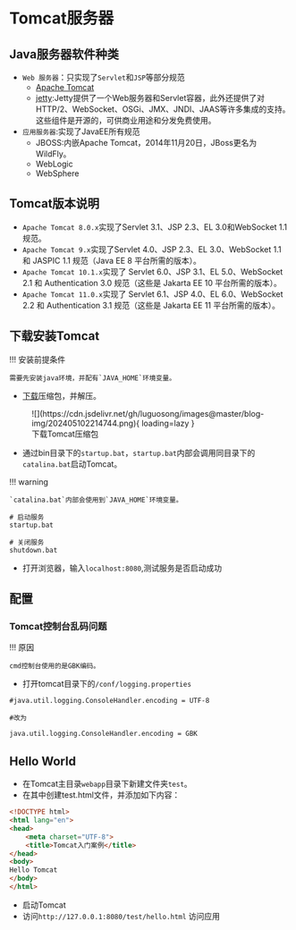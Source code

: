 # Tomcat服务器

## Java服务器软件种类

- `Web 服务器`：只实现了`Servlet`和`JSP`等部分规范
    - [Apache Tomcat](https://tomcat.apache.org/)
    - [jetty](https://eclipse.dev/jetty/):Jetty提供了一个Web服务器和Servlet容器，此外还提供了对HTTP/2、WebSocket、OSGi、JMX、JNDI、JAAS等许多集成的支持。这些组件是开源的，可供商业用途和分发免费使用。
- `应用服务器`:实现了JavaEE所有规范
    - JBOSS:内嵌Apache Tomcat，2014年11月20日，JBoss更名为WildFly。
    - WebLogic
    - WebSphere

## Tomcat版本说明

- `Apache Tomcat 8.0.x`实现了Servlet 3.1、JSP 2.3、EL 3.0和WebSocket 1.1规范。
- `Apache Tomcat 9.x`实现了Servlet 4.0、JSP 2.3、EL 3.0、WebSocket 1.1 和 JASPIC 1.1 规范（Java EE 8 平台所需的版本）。
- `Apache Tomcat 10.1.x`实现了 Servlet 6.0、JSP 3.1、EL 5.0、WebSocket 2.1 和 Authentication 3.0 规范（这些是 Jakarta EE 10 平台所需的版本）。
- `Apache Tomcat 11.0.x`实现了 Servlet 6.1、JSP 4.0、EL 6.0、WebSocket 2.2 和 Authentication 3.1 规范（这些是 Jakarta EE 11 平台所需的版本）。

## 下载安装Tomcat

!!! 安装前提条件

    需要先安装java环境，并配有`JAVA_HOME`环境变量。

- [下载](https://tomcat.apache.org/download-80.cgi)压缩包，并解压。

<figure markdown="span">
  ![](https://cdn.jsdelivr.net/gh/luguosong/images@master/blog-img/202405102214744.png){ loading=lazy }
  <figcaption>下载Tomcat压缩包</figcaption>
</figure>

- 通过bin目录下的`startup.bat`，`startup.bat`内部会调用同目录下的`catalina.bat`启动Tomcat。

!!! warning

    `catalina.bat`内部会使用到`JAVA_HOME`环境变量。

```shell
# 启动服务
startup.bat

# 关闭服务
shutdown.bat
```

- 打开浏览器，输入`localhost:8080`,测试服务是否启动成功

## 配置

### Tomcat控制台乱码问题

!!! 原因

    cmd控制台使用的是GBK编码。

- 打开tomcat目录下的`/conf/logging.properties`

```properties
#java.util.logging.ConsoleHandler.encoding = UTF-8

#改为

java.util.logging.ConsoleHandler.encoding = GBK
```

## Hello World

- 在Tomcat主目录`webapp`目录下新建文件夹`test`。
- 在其中创建test.html文件，并添加如下内容：

```html
<!DOCTYPE html>
<html lang="en">
<head>
    <meta charset="UTF-8">
    <title>Tomcat入门案例</title>
</head>
<body>
Hello Tomcat
</body>
</html>
```

- 启动Tomcat
- 访问`http://127.0.0.1:8080/test/hello.html` 访问应用


